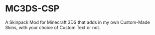 # MC3DS-CSP
A Skinpack Mod for Minecraft 3DS that adds in my own Custom-Made Skins, with your choice of Custom Text or not.
